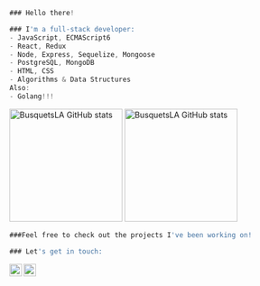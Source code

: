 ```go
### Hello there!

### I'm a full-stack developer:
- JavaScript, ECMAScript6
- React, Redux
- Node, Express, Sequelize, Mongoose
- PostgreSQL, MongoDB
- HTML, CSS
- Algorithms & Data Structures
Also:
- Golang!!!
```

<picture height="200em">
  <source srcset="https://github-readme-stats.vercel.app/api?username=BusquetsLA&count_private=true&show_icons=true&theme=github_dark" media="(prefers-color-scheme: dark)" />
  <source srcset="https://github-readme-stats.vercel.app/api?username=BusquetsLA&count_private=true&show_icons=true&theme=buefy" media="(prefers-color-scheme: light), (prefers-color-scheme: no-preference)" />
  <img height="200em" src="https://github-readme-stats.vercel.app/api?username=BusquetsLA&show_icons=true" alt="BusquetsLA GitHub stats" />
</picture>
<picture>
  <source srcset="https://github-readme-stats.vercel.app/api/top-langs/?username=BusquetsLA&count_private=true&langs_count=9&hide=shell&layout=compact&theme=github_dark" media="(prefers-color-scheme: dark)" />
  <source srcset="https://github-readme-stats.vercel.app/api/top-langs/?username=BusquetsLA&count_private=true&langs_count=9&hide=shell&layout=compact&theme=buefy" media="(prefers-color-scheme: light), (prefers-color-scheme: no-preference)" />
  <img height="200em" src="https://github-readme-stats.vercel.app/api?username=BusquetsLA&show_icons=true" alt="BusquetsLA GitHub stats" />
</picture>

```go
###Feel free to check out the projects I've been working on!

### Let's get in touch:
```
[<img align="left" alt="BusquetsLA | LinkedIn" width="22px" src="https://cdn.jsdelivr.net/npm/simple-icons@5.22.0/icons/linkedin.svg" />][linkedin]
[<img align="left" alt="BusquetsLA | Gmail" width="22px" src="https://cdn.jsdelivr.net/npm/simple-icons@5.22.0/icons/gmail.svg" />][gmail]
<br />

<!--
<a>
  <img align="justify" alt='BusquetsLA GitHub stats' src="https://github-readme-stats.vercel.app/api?username=BusquetsLA&count_private=true&show_icons=true&theme=github_dark" />
</a>
<a>
  <img align="justify" alt='BusquetsLA GitHub stats' src="https://github-readme-stats.vercel.app/api/top-langs/?username=BusquetsLA&count_private=true&langs_count=9&hide=shell&layout=compact&theme=github_dark" />
</a>
-->


[linkedin]: https://www.linkedin.com/in/busquets-lautaro-agustin/
[gmail]: mailto:busquetsla@gmail.com

<!--
**BusquetsLA/BusquetsLA** is a ✨ _special_ ✨ repository because its `README.md` (this file) appears on your GitHub profile.
Si estás leyendo ésto contratame ;)
If you're reading this hire me ;)
<img alingn='left' alt='BusquetsLA GitHub stats' src='https://github-readme-stats.vercel.app/api?username=BusquetsLA&count_private=true&show_icons=true&theme=github_dark' />
<img alingn='left' alt='BusquetsLA GitHub stats' src='https://github-readme-stats.vercel.app/api/top-langs/?username=BusquetsLA&layout=compact&theme=github_dark' />
-->
